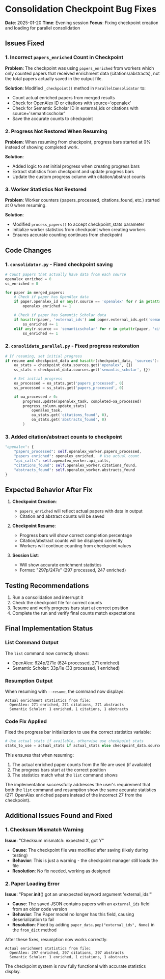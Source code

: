 # Consolidation Checkpoint Bug Fixes

**Date**: 2025-01-20
**Time**: Evening session
**Focus**: Fixing checkpoint creation and loading for parallel consolidation

## Issues Fixed

### 1. Incorrect `papers_enriched` Count in Checkpoint

**Problem**: The checkpoint was using `papers_enriched` from workers which only counted papers that received enrichment data (citations/abstracts), not the total papers actually saved in the output file.

**Solution**: Modified `_checkpoint()` method in `ParallelConsolidator` to:
- Count actual enriched papers from merged results
- Check for OpenAlex ID or citations with source='openalex'
- Check for Semantic Scholar ID in external_ids or citations with source='semanticscholar'
- Save the accurate counts to checkpoint

### 2. Progress Not Restored When Resuming

**Problem**: When resuming from checkpoint, progress bars started at 0% instead of showing completed work.

**Solution**:
- Added logic to set initial progress when creating progress bars
- Extract statistics from checkpoint and update progress bars
- Update the custom progress column with citation/abstract counts

### 3. Worker Statistics Not Restored

**Problem**: Worker counters (papers_processed, citations_found, etc.) started at 0 when resuming.

**Solution**:
- Modified `process_papers()` to accept checkpoint_stats parameter
- Initialize worker statistics from checkpoint when creating workers
- Ensures accurate counting continues from checkpoint

## Code Changes

### 1. `consolidator.py` - Fixed checkpoint saving

```python
# Count papers that actually have data from each source
openalex_enriched = 0
ss_enriched = 0

for paper in merged_papers:
    # Check if paper has OpenAlex data
    if paper.openalex_id or any(r.source == 'openalex' for r in getattr(paper, 'citations', [])):
        openalex_enriched += 1

    # Check if paper has Semantic Scholar data
    if hasattr(paper, 'external_ids') and paper.external_ids.get('semantic_scholar'):
        ss_enriched += 1
    elif any(r.source == 'semanticscholar' for r in getattr(paper, 'citations', [])):
        ss_enriched += 1
```

### 2. `consolidate_parallel.py` - Fixed progress restoration

```python
# If resuming, set initial progress
if resume and checkpoint_data and hasattr(checkpoint_data, 'sources'):
    oa_stats = checkpoint_data.sources.get('openalex', {})
    ss_stats = checkpoint_data.sources.get('semantic_scholar', {})

    # Set initial progress
    oa_processed = oa_stats.get('papers_processed', 0)
    ss_processed = ss_stats.get('papers_processed', 0)

    if oa_processed > 0:
        progress.update(openalex_task, completed=oa_processed)
        progress_column.update_stats(
            openalex_task,
            oa_stats.get('citations_found', 0),
            oa_stats.get('abstracts_found', 0)
        )
```

### 3. Added citation/abstract counts to checkpoint

```python
"openalex": {
    "papers_processed": self.openalex_worker.papers_processed,
    "papers_enriched": openalex_enriched,  # Use actual count
    "api_calls": self.openalex_worker.api_calls,
    "citations_found": self.openalex_worker.citations_found,
    "abstracts_found": self.openalex_worker.abstracts_found
}
```

## Expected Behavior After Fix

1. **Checkpoint Creation**:
   - `papers_enriched` will reflect actual papers with data in output
   - Citation and abstract counts will be saved

2. **Checkpoint Resume**:
   - Progress bars will show correct completion percentage
   - Citation/abstract counts will be displayed correctly
   - Workers will continue counting from checkpoint values

3. **Session List**:
   - Will show accurate enrichment statistics
   - Format: "297p/247e" (297 processed, 247 enriched)

## Testing Recommendations

1. Run a consolidation and interrupt it
2. Check the checkpoint file for correct counts
3. Resume and verify progress bars start at correct position
4. Complete the run and verify final counts match expectations

## Final Implementation Status

### List Command Output
The `list` command now correctly shows:
- OpenAlex: 624p/271e (624 processed, 271 enriched)
- Semantic Scholar: 33p/1e (33 processed, 1 enriched)

### Resumption Output
When resuming with `--resume`, the command now displays:
```
Actual enrichment statistics from file:
  OpenAlex: 271 enriched, 271 citations, 271 abstracts
  Semantic Scholar: 1 enriched, 1 citations, 1 abstracts
```

### Code Fix Applied
Fixed the progress bar initialization to use the correct statistics variable:
```python
# Use actual stats if available, otherwise use checkpoint stats
stats_to_use = actual_stats if actual_stats else checkpoint_data.sources
```

This ensures that when resuming:
1. The actual enriched paper counts from the file are used (if available)
2. The progress bars start at the correct position
3. The statistics match what the `list` command shows

The implementation successfully addresses the user's requirement that both the `list` command and resumption show the same accurate statistics (271 OpenAlex enriched papers instead of the incorrect 27 from the checkpoint).

## Additional Issues Found and Fixed

### 1. Checksum Mismatch Warning
**Issue**: "Checksum mismatch: expected X, got Y"
- **Cause**: The checkpoint file was modified after saving (likely during testing)
- **Behavior**: This is just a warning - the checkpoint manager still loads the file
- **Resolution**: No fix needed, working as designed

### 2. Paper Loading Error
**Issue**: "Paper.__init__() got an unexpected keyword argument 'external_ids'"
- **Cause**: The saved JSON contains papers with an `external_ids` field from an older code version
- **Behavior**: The Paper model no longer has this field, causing deserialization to fail
- **Resolution**: Fixed by adding `paper_data.pop("external_ids", None)` in the `from_dict` method

After these fixes, resumption now works correctly:
```
Actual enrichment statistics from file:
  OpenAlex: 297 enriched, 297 citations, 297 abstracts
  Semantic Scholar: 1 enriched, 1 citations, 1 abstracts
```

The checkpoint system is now fully functional with accurate statistics display.
